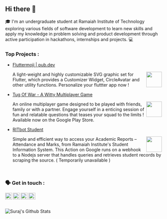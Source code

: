 ## Hi there 👋

🎓 I'm an undergraduate student at Ramaiah Institute of Technology exploring various fields of software development to learn new skills and apply my knowledge in problem solving and product development through active participation in hackathons, internships and projects. 💻 

### Top Projects :
- [Fluttermoji | pub.dev](https://pub.dev/packages/fluttermoji)
  
  <img align="right" height="50" src="https://user-images.githubusercontent.com/37346450/103101129-1b9a2100-463c-11eb-8a94-b6fbe44bf00f.png" />
  A light-weight and highly customizable SVG graphic set for Flutter, which provides a Customizer Widget, CircleAvatar and other utility functions.
  Personalize your fluttter app now !

- [Tug Of War - A Witty Multiplayer Game](https://play.google.com/store/apps/details?id=com.statefullyfidgeting.tugofwar)
  
  <img align="right" height="50" src="https://camo.githubusercontent.com/aae31115a07dc820e5ba81bcd7aaf7a1df74bee0c0c0db883cd76d22981b63e3/68747470733a2f2f63646e2e676c697463682e636f6d2f39366533613533372d643738362d343466662d623262392d3532343533616134353564632532466c6f676f2e706e673f763d31353938363231303933373836" />
  An online multiplayer game designed to be played with friends, family or with a partner.
  Engage yourself in a enticing session of fun and relatable questions that teases your squad to the limits !
  Available now on the Google Play Store.
- [RITbot Student](https://www.youtube.com/watch?v=NF0g8a2Hj_s)
  
  <img align="right" height="50" src="https://upload.wikimedia.org/wikipedia/commons/thumb/c/cb/Google_Assistant_logo.svg/1200px-Google_Assistant_logo.svg.png" />
  Simple and efficient way to access your Academic Reports – Attendance and Marks, from Ramaiah Institute's Student Information System. This Action on Google runs on a webhook to a Nodejs server that handles queries and retrieves student records by scraping the source. ( Temporarily unavailable )
<br/>

### 🗣 Get in touch :

[<img align="left" alt="Suraj | YouTube" width="22px" src="https://cdn.jsdelivr.net/npm/simple-icons@v3/icons/youtube.svg" />][youtube]
[<img align="left" alt="Suraj | Twitter" width="22px" src="https://cdn.jsdelivr.net/npm/simple-icons@v3/icons/twitter.svg" />][twitter]
[<img align="left" alt="Suraj | LinkedIn" width="22px" src="https://cdn.jsdelivr.net/npm/simple-icons@v3/icons/linkedin.svg" />][linkedin]
[<img align="left" alt="Suraj | Instagram" width="22px" src="https://cdn.jsdelivr.net/npm/simple-icons@v3/icons/instagram.svg" />][instagram]
<br /><br/><br />
<img align="left" alt="Suraj's Github Stats" src="https://github-readme-stats.vercel.app/api?username=psk907&show_icons=true&hide_border=false&count_private=true" />

[twitter]: https://twitter.com/psk_907
[youtube]: https://www.youtube.com/channel/UCO8sg4oeacuBRcM99SZ3vIA
[instagram]: https://instagram.com/psk_907
[linkedin]: https://linkedin.com/in/psk907
